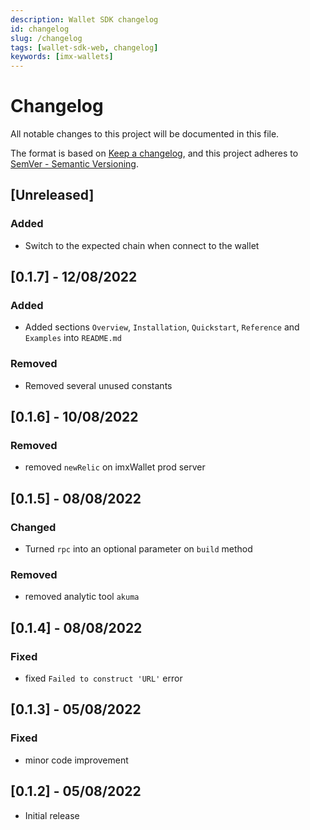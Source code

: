 ```yaml
---
description: Wallet SDK changelog
id: changelog
slug: /changelog
tags: [wallet-sdk-web, changelog]
keywords: [imx-wallets]
---
```


# Changelog

All notable changes to this project will be documented in this file.

The format is based on [Keep a changelog](https://keepachangelog.com/en/1.0.0/),
and this project adheres to [SemVer - Semantic Versioning](https://semver.org/spec/v2.0.0.html).

## [Unreleased]

### Added

- Switch to the expected chain when connect to the wallet

## [0.1.7] - 12/08/2022

### Added

- Added sections `Overview`, `Installation`, `Quickstart`, `Reference` and `Examples` into `README.md`

### Removed

- Removed several unused constants

## [0.1.6] - 10/08/2022

### Removed

- removed `newRelic` on imxWallet prod server

## [0.1.5] - 08/08/2022

### Changed

- Turned `rpc` into an optional parameter on `build` method

### Removed

- removed analytic tool `akuma`

## [0.1.4] - 08/08/2022

### Fixed

- fixed `Failed to construct 'URL'` error

## [0.1.3] - 05/08/2022

### Fixed

- minor code improvement

## [0.1.2] - 05/08/2022

- Initial release
